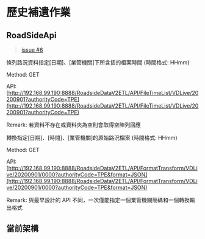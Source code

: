 # 歷史補遺作業

## RoadSideApi

> <a href="https://gitlab.transportdata.tw/PTX/traffic/roadsidedataetl/roadsidedatav2etl/-/issues/6#note_56262" target="_blank">issue #6</a>

條列路況資料指定[日期]、[業管機關]下所含括的檔案時間 (時間格式: HHmm)

Method: GET

API: [http://192.168.99.190:8888/RoadsideDataV2ETL/API/FileTimeList/VDLive/20200901?authorityCode=TPE](http://192.168.99.190:8888/RoadsideDataV2ETL/API/FileTimeList/VDLive/20200901?authorityCode=TPE)

Remark: 若資料不存在或資料夾為空則會取得空陣列回應

轉換指定[日期]、[時間]、[業管機關]的原始路況檔案 (時間格式: HHmm)

Method: GET

API: [http://192.168.99.190:8888/RoadsideDataV2ETL/API/FormatTransform/VDLive/20200901/0000?authorityCode=TPE&format=JSON](http://192.168.99.190:8888/RoadsideDataV2ETL/API/FormatTransform/VDLive/20200901/0000?authorityCode=TPE&format=JSON)

Remark: 與最早設計的 API 不同，一次僅能指定一個業管機關簡碼和一個轉換輸出格式

## 當前架構



